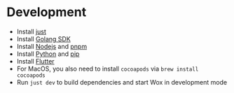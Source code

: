 # Development

- Install [just](https://github.com/casey/just)
- Install [Golang SDK](https://go.dev/dl/)
- Install [Nodejs](https://nodejs.org) and [pnpm](https://pnpm.io/)
- Install [Python](https://python.org/downloads) and [pip](https://pip.pypa.io/en/stable/installation/)
- Install [Flutter](https://docs.flutter.dev/get-started/install)
- For MacOS, you also need to install `cocoapods` via `brew install cocoapods`
- Run `just dev` to build dependencies and start Wox in development mode
